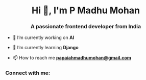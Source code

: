 <h1 align="center">Hi 👋, I'm P Madhu Mohan</h1>
<h3 align="center">A passionate frontend developer from India</h3>

- 🔭 I’m currently working on **AI**

- 🌱 I’m currently learning **Django**

- 📫 How to reach me **papaiahmadhumohan@gmail.com**

<h3 align="left">Connect with me:</h3>
<p align="left">
</p>
